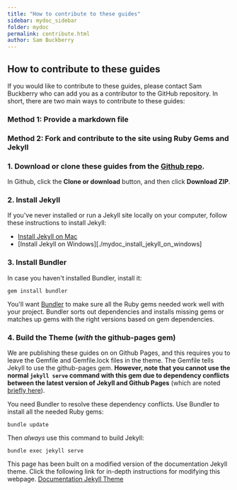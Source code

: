 ```yaml
---
title: "How to contribute to these guides"
sidebar: mydoc_sidebar
folder: mydoc
permalink: contribute.html
author: Sam Buckberry
---
```


## How to contribute to these guides

If you would like to contribute to these guides, please contact Sam Buckberry who can add you as a contributor to the GitHub repository. In short, there are two main ways to contribute to these guides:

### Method 1: Provide a markdown file


### Method 2: Fork and contribute to the site using Ruby Gems and Jekyll

### 1. Download or clone these guides from the [Github repo](https://github.com/listerlab/guides).
In Github, click the **Clone or download** button, and then click **Download ZIP**.

### 2. Install Jekyll

If you've never installed or run a Jekyll site locally on your computer, follow these instructions to install Jekyll:

* [Install Jekyll on Mac](./mydoc_install_jekyll_on_mac)
* [Install Jekyll on Windows][./mydoc_install_jekyll_on_windows]

### 3. Install Bundler

In case you haven't installed Bundler, install it:

```
gem install bundler
```

You'll want [Bundler](http://bundler.io/) to make sure all the Ruby gems needed work well with your project. Bundler sorts out dependencies and installs missing gems or matches up gems with the right versions based on gem dependencies.

### 4. Build the Theme (*with* the github-pages gem)

We are publishing these guides on on Github Pages, and this requires you to leave the Gemfile and Gemfile.lock files in the theme. The Gemfile tells Jekyll to use the github-pages gem. **However, note that you cannot use the normal `jekyll serve` command with this gem due to dependency conflicts between the latest version of Jekyll and Github Pages** (which are noted [briefly here](https://help.github.com/articles/setting-up-your-github-pages-site-locally-with-jekyll/)).

You need Bundler to resolve these dependency conflicts. Use Bundler to install all the needed Ruby gems:

```
bundle update
```

Then *always* use this command to build Jekyll:

```
bundle exec jekyll serve
```

This page has been built on a modified version of the documentation Jekyll theme. Click the following link for in-depth instructions for modifying this webpage.
[Documentation Jekyll Theme](https://idratherbewriting.com/documentation-theme-jekyll/index.html)
